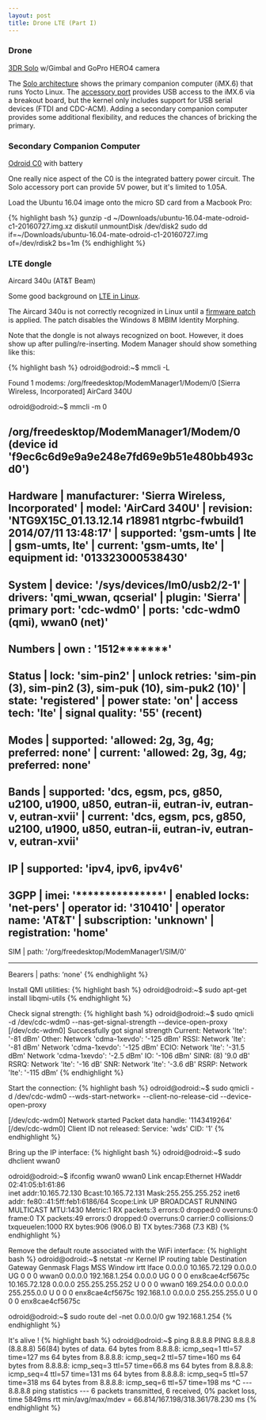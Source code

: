 ```yaml
---
layout: post
title: Drone LTE (Part I)
---
```


### Drone
[3DR Solo](https://3dr.com/solo-drone/specs/) w/Gimbal and GoPro HERO4 camera 

The [Solo architecture](https://dev.3dr.com/concept-architecture.html) shows the primary companion computer (iMX.6) that runs Yocto Linux. The [accessory port](https://dev.3dr.com/hardware-accessorybay.html) provides USB access to the iMX.6 via a breakout board, but the kernel only includes support for USB serial devices (FTDI and CDC-ACM). Adding a secondary companion computer provides some additional flexibility, and reduces the chances of bricking the primary.

### Secondary Companion Computer

[Odroid C0](http://www.hardkernel.com/main/products/prdt_info.php?g_code=G145326484280) with battery

One really nice aspect of the C0 is the integrated battery power circuit. The Solo accessory port can provide 5V power, but it's limited to 1.05A.

Load the Ubuntu 16.04 image onto the micro SD card from a Macbook Pro:

{% highlight bash %}
gunzip -d ~/Downloads/ubuntu-16.04-mate-odroid-c1-20160727.img.xz
diskutil unmountDisk /dev/disk2
sudo dd if=~/Downloads/ubuntu-16.04-mate-odroid-c1-20160727.img of=/dev/rdisk2 bs=1m
{% endhighlight %}


### LTE dongle

Aircard 340u (AT&T Beam)

Some good background on [LTE in Linux](https://aleksander.es/data/FOSDEM%202014%20-%20LTE%20in%20your%20Linux%20based%20system.pdf).

The Aircard 340u is not correctly recognized in Linux until a [firmware patch](http://www.downloads.netgear.com/files/aircard/AC340U_linux_patch_v4.zip) is applied. The patch disables the Windows 8 MBIM Identity Morphing.

Note that the dongle is not always recognized on boot. However, it does show up after pulling/re-inserting. Modem Manager should show something like this:

{% highlight bash %}
odroid@odroid:~$ mmcli -L

Found 1 modems:
	/org/freedesktop/ModemManager1/Modem/0 [Sierra Wireless, Incorporated] AirCard 340U
	
odroid@odroid:~$ mmcli -m 0

/org/freedesktop/ModemManager1/Modem/0 (device id 'f9ec6c6d9e9a9e248e7fd69e9b51e480bb493cd0')
  -------------------------
  Hardware |   manufacturer: 'Sierra Wireless, Incorporated'
           |          model: 'AirCard 340U'
           |       revision: 'NTG9X15C_01.13.12.14 r18981 ntgrbc-fwbuild1 2014/07/11 13:48:17'
           |      supported: 'gsm-umts
           |                  lte
           |                  gsm-umts, lte'
           |        current: 'gsm-umts, lte'
           |   equipment id: '013323000538430'
  -------------------------
  System   |         device: '/sys/devices/lm0/usb2/2-1'
           |        drivers: 'qmi_wwan, qcserial'
           |         plugin: 'Sierra'
           |   primary port: 'cdc-wdm0'
           |          ports: 'cdc-wdm0 (qmi), wwan0 (net)'
  -------------------------
  Numbers  |           own : '1512*******'
  -------------------------
  Status   |           lock: 'sim-pin2'
           | unlock retries: 'sim-pin (3), sim-pin2 (3), sim-puk (10), sim-puk2 (10)'
           |          state: 'registered'
           |    power state: 'on'
           |    access tech: 'lte'
           | signal quality: '55' (recent)
  -------------------------
  Modes    |      supported: 'allowed: 2g, 3g, 4g; preferred: none'
           |        current: 'allowed: 2g, 3g, 4g; preferred: none'
  -------------------------
  Bands    |      supported: 'dcs, egsm, pcs, g850, u2100, u1900, u850, eutran-ii, eutran-iv, eutran-v, eutran-xvii'
           |        current: 'dcs, egsm, pcs, g850, u2100, u1900, u850, eutran-ii, eutran-iv, eutran-v, eutran-xvii'
  -------------------------
  IP       |      supported: 'ipv4, ipv6, ipv4v6'
  -------------------------
  3GPP     |           imei: '***************'
           |  enabled locks: 'net-pers'
           |    operator id: '310410'
           |  operator name: 'AT&T'
           |   subscription: 'unknown'
           |   registration: 'home'
  -------------------------
  SIM      |           path: '/org/freedesktop/ModemManager1/SIM/0'

  -------------------------
  Bearers  |          paths: ‘none'
{% endhighlight %}

Install QMI utilities:
{% highlight bash %}
odroid@odroid:~$ sudo apt-get install libqmi-utils
{% endhighlight %}

Check signal strength:
{% highlight bash %}
odroid@odroid:~$ sudo qmicli -d /dev/cdc-wdm0    --nas-get-signal-strength --device-open-proxy
[/dev/cdc-wdm0] Successfully got signal strength
Current:
	Network 'lte': '-81 dBm'
Other:
	Network 'cdma-1xevdo': '-125 dBm'
RSSI:
	Network 'lte': '-81 dBm'
	Network 'cdma-1xevdo': '-125 dBm'
ECIO:
	Network 'lte': '-31.5 dBm'
	Network 'cdma-1xevdo': '-2.5 dBm'
IO: '-106 dBm'
SINR: (8) '9.0 dB'
RSRQ:
	Network 'lte': '-16 dB'
SNR:
	Network 'lte': '-3.6 dB'
RSRP:
	Network 'lte': '-115 dBm’
{% endhighlight %}

Start the connection:
{% highlight bash %}
odroid@odroid:~$ sudo qmicli -d /dev/cdc-wdm0 --wds-start-network=  --client-no-release-cid --device-open-proxy

[/dev/cdc-wdm0] Network started
	Packet data handle: '1143419264'
[/dev/cdc-wdm0] Client ID not released:
	Service: 'wds'
	    CID: '1'
{% endhighlight %}

Bring up the IP interface:
{% highlight bash %}
odroid@odroid:~$ sudo dhclient wwan0

odroid@odroid:~$ ifconfig wwan0
wwan0     Link encap:Ethernet  HWaddr 02:41:05:b1:61:86  
          inet addr:10.165.72.130  Bcast:10.165.72.131  Mask:255.255.255.252
          inet6 addr: fe80::41:5ff:feb1:6186/64 Scope:Link
          UP BROADCAST RUNNING MULTICAST  MTU:1430  Metric:1
          RX packets:3 errors:0 dropped:0 overruns:0 frame:0
          TX packets:49 errors:0 dropped:0 overruns:0 carrier:0
          collisions:0 txqueuelen:1000 
          RX bytes:906 (906.0 B)  TX bytes:7368 (7.3 KB)
{% endhighlight %}

Remove the default route associated with the WiFi interface:
{% highlight bash %}
odroid@odroid:~$ netstat -nr
Kernel IP routing table
Destination     Gateway         Genmask         Flags   MSS Window  irtt Iface
0.0.0.0         10.165.72.129   0.0.0.0         UG        0 0          0 wwan0
0.0.0.0         192.168.1.254   0.0.0.0         UG        0 0          0 enx8cae4cf5675c
10.165.72.128   0.0.0.0         255.255.255.252 U         0 0          0 wwan0
169.254.0.0     0.0.0.0         255.255.0.0     U         0 0          0 enx8cae4cf5675c
192.168.1.0     0.0.0.0         255.255.255.0   U         0 0          0 enx8cae4cf5675c

odroid@odroid:~$ sudo route del -net 0.0.0.0/0 gw 192.168.1.254
{% endhighlight %}

It's alive !
{% highlight bash %}
odroid@odroid:~$ ping 8.8.8.8
PING 8.8.8.8 (8.8.8.8) 56(84) bytes of data.
64 bytes from 8.8.8.8: icmp_seq=1 ttl=57 time=127 ms
64 bytes from 8.8.8.8: icmp_seq=2 ttl=57 time=160 ms
64 bytes from 8.8.8.8: icmp_seq=3 ttl=57 time=66.8 ms
64 bytes from 8.8.8.8: icmp_seq=4 ttl=57 time=131 ms
64 bytes from 8.8.8.8: icmp_seq=5 ttl=57 time=318 ms
64 bytes from 8.8.8.8: icmp_seq=6 ttl=57 time=198 ms
^C
--- 8.8.8.8 ping statistics ---
6 packets transmitted, 6 received, 0% packet loss, time 5849ms
rtt min/avg/max/mdev = 66.814/167.198/318.361/78.230 ms
{% endhighlight %}


